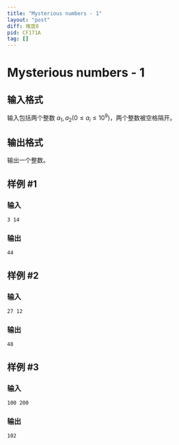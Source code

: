 ```yaml
---
title: "Mysterious numbers - 1"
layout: "post"
diff: 难度0
pid: CF171A
tag: []
---
```


# Mysterious numbers - 1

## 输入格式

输入包括两个整数 $a_1,a_2(0\le a_i\le 10^9)$，两个整数被空格隔开。

## 输出格式

输出一个整数。

## 样例 #1

### 输入

```
3 14

```

### 输出

```
44

```

## 样例 #2

### 输入

```
27 12

```

### 输出

```
48

```

## 样例 #3

### 输入

```
100 200

```

### 输出

```
102

```

